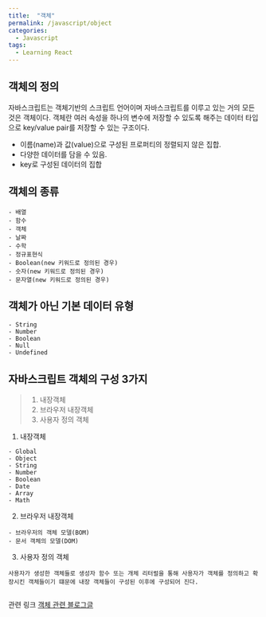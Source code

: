 ```yaml
---
title:  "객체"
permalink: /javascript/object
categories:
  - Javascript
tags:
  - Learning React
---
```


## 객체의 정의
자바스크립트는 객체기반의 스크립트 언어이며 자바스크립트를 이루고 있는 거의 모든 것은 객체이다.
객체란 여러 속성을 하나의 변수에 저장할 수 있도록 해주는 데이터 타입으로 key/value pair를 저장할 수 있는 구조이다.

- 이름(name)과 값(value)으로 구성된 프로퍼티의 정렬되지 않은 집합.
- 다양한 데이터를 담을 수 있음.
- key로 구성된 데이터의 집합

## 객체의 종류
```
- 배열 
- 함수
- 객체
- 날짜
- 수학
- 정규표현식 
- Boolean(new 키워드로 정의된 경우)
- 숫자(new 키워드로 정의된 경우) 
- 문자열(new 키워드로 정의된 경우)
```

## 객체가 아닌 기본 데이터 유형
```
- String 
- Number
- Boolean
- Null
- Undefined
```

## 자바스크립트 객체의 구성 3가지
>1. 내장객체
>2. 브라우저 내장객체 
>3. 사용자 정의 객체  

1. 내장객체
```
- Global
- Object
- String
- Number
- Boolean
- Date
- Array
- Math
```

2. 브라우저 내장객체 
```
- 브라우저의 객체 모델(BOM)
- 문서 객체의 모델(DOM)
```

3. 사용자 정의 객체
```
사용자가 생성한 객체들로 생성자 함수 또는 개체 리터럴을 통해 사용자가 객체를 정의하고 확장시킨 객체들이기 떄문에 내장 객체들이 구성된 이후에 구성되어 진다.
```


```jsx
```


관련 링크
[객체 관련 블로그글](https://velog.io/@surim014/%EC%9B%B9%EC%9D%84-%EC%9B%80%EC%A7%81%EC%9D%B4%EB%8A%94-%EA%B7%BC%EC%9C%A1-JavaScript%EB%9E%80-%EB%AC%B4%EC%97%87%EC%9D%B8%EA%B0%80-part-7-Object-35k01xmdfp)